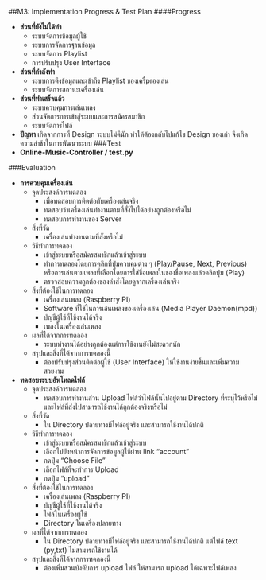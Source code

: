 ##M3: Implementation Progress & Test Plan
####Progress
 - **ส่วนที่ยังไม่ได้ทำ**
    - ระบบจัดการข้อมูลผู้ใช้
    - ระบบการจัดการฐานข้อมูล
    - ระบบจัดการ Playlist
    - การปรับปรุง User Interface
 - **ส่วนที่กำลังทำ**
    - ระบบการดึงข้อมูลและเข้าถึง Playlist ของเครื่prองเล่น
    - ระบบจัดการสถานะเครื่องเล่น
 - **ส่วนที่ทำเสร็จแล้ว**
    - ระบบควบคุมการเล่นเพลง 
    - ส่วนจัดการการเข้าสู่ระบบและการสมัครสมาชิก
    - ระบบจัดการไฟล์
 - **ปัญหา** เกิดจากการที่ Design ระบบไม่ดีนัก ทำให้ต้องกลับไปแก้ไข Design ของเก่า จึงเกิดความล่าช้าในการพัฒนาระบบ
###Test
- **Online-Music-Controller / test.py**

###Evaluation
 - **การควบคุมเครื่องเล่น**
    - จุดประสงค์การทดลอง
       - เพื่อทดสอบการติดต่อกับเครื่องเล่นจริง
       - ทดสอบว่าเครื่องเล่นทำงานตามที่สั่งไปได้อย่างถูกต้องหรือไม่
       - ทดสอบการทำงานของ Server
    - สิ่งที่วัด
       - เครื่องเล่นทำงานตามที่สั่งหรือไม่
    - วิธีทำการทดลอง
       - เข้าสู่ระบบหรือสมัครสมาชิกแล้วเข้าสู่ระบบ
       - ทำการทดลองโดยการคลิกที่ปุ่มควบคุมต่าง ๆ (Play/Pause, Next, Previous) หรือการเล่นตามเพลงที่เลือกโดยการใส่ชื่อเพลงในช่องชื่อเพลงแล้วคลิกปุ่ม (Play)
       - ตรวจสอบความถูกต้องของคำสั่งโดยดูจากเครื่องเล่นจริง
    - สิ่งที่ต้องใช้ในการทดลอง
       - เครื่องเล่นเพลง (Raspberry PI)
       - Software ที่ใช้ในการเล่นเพลงของเครื่องเล่น (Media Player Daemon(mpd))
       - บัญชีผู้ใช้ที่ใช้งานได้จริง
       - เพลงในเครื่องเล่นเพลง 
    - ผลที่ได้จากการทดลอง
       - ระบบทำงานได้อย่างถูกต้องแต่การใช้งานยังไม่สะดวกนัก
    - สรุปและสิ่งที่ได้จากการทดลองนี้
       - ต้องปรับปรุงส่วนติดต่อผู้ใช้ (User Interface) ให้ใช้งานง่ายขึ้นและเพิ่มความสวยงาม
 - **ทดสอบระบบอัพโหลดไฟล์**
    - จุดประสงค์การทดลอง
       - ทดสอบการทำงานส่วน Upload ไฟล์ว่าไฟล์นั้นไปอยู่ตาม Directory ที่ระบุไว้หรือไม่ และไฟล์ที่ส่งไปสามารถใช้งานได้ถูกต้องจริงหรือไม่
    - สิ่งที่วัด
       - ใน Directory ปลายทางมีไฟล์อยู่จริง และสามารถใช้งานได้ปกติ
    - วิธีทำการทดลอง
       - เข้าสู่ระบบหรือสมัครสมาชิกแล้วเข้าสู่ระบบ
       - เลือกไปยังหน้าการจัดการข้อมูลผู้ใช้ผ่าน link “account”
       - กดปุ่ม “Choose File”
       - เลือกไฟล์ที่จะทำการ Upload
       - กดปุ่ม “upload”
    - สิ่งที่ต้องใช้ในการทดลอง
       - เครื่องเล่นเพลง (Raspberry PI)
       - บัญชีผู้ใช้ที่ใช้งานได้จริง
       - ไฟล์ในเครื่องผู้ใช้
       - Directory ในเครื่องปลายทาง
    - ผลที่ได้จากการทดลอง
       - ใน Directory ปลายทางมีไฟล์อยู่จริง และสามารถใช้งานได้ปกติ แต่ไฟล์ text (py,txt) ไม่สามารถใช้งานได้ 
    - สรุปและสิ่งที่ได้จากการทดลองนี้
       - ต้องเพิ่มส่วนบังคับการ upload ไฟล์ ให้สามารถ upload ได้เฉพาะไฟล์เพลง

